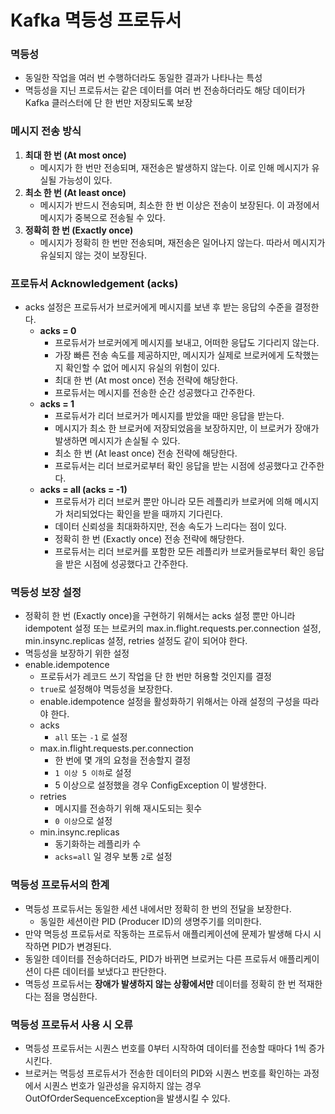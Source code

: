 # Kafka 멱등성 프로듀서
### 멱등성
* 동일한 작업을 여러 번 수행하더라도 동일한 결과가 나타나는 특성
* 멱등성을 지닌 프로듀서는 같은 데이터를 여러 번 전송하더라도 해당 데이터가 Kafka 클러스터에 단 한 번만 저장되도록 보장

### 메시지 전송 방식
1. **최대 한 번 (At most once)**
   * 메시지가 한 번만 전송되며, 재전송은 발생하지 않는다. 이로 인해 메시지가 유실될 가능성이 있다.
2. **최소 한 번 (At least once)**
   * 메시지가 반드시 전송되며, 최소한 한 번 이상은 전송이 보장된다. 이 과정에서 메시지가 중복으로 전송될 수 있다.
3. **정확히 한 번 (Exactly once)**
   * 메시지가 정확히 한 번만 전송되며, 재전송은 일어나지 않는다. 따라서 메시지가 유실되지 않는 것이 보장된다.

### 프로듀서 Acknowledgement (acks)
* acks 설정은 프로듀서가 브로커에게 메시지를 보낸 후 받는 응답의 수준을 결정한다.
   * **acks = 0**
     * 프로듀서가 브로커에게 메시지를 보내고, 어떠한 응답도 기다리지 않는다.
     * 가장 빠른 전송 속도를 제공하지만, 메시지가 실제로 브로커에게 도착했는지 확인할 수 없어 메시지 유실의 위험이 있다.
     * 최대 한 번 (At most once) 전송 전략에 해당한다.
     * 프로듀서는 메시지를 전송한 순간 성공했다고 간주한다.
   * **acks = 1**
     * 프로듀서가 리더 브로커가 메시지를 받았을 때만 응답을 받는다.
     * 메시지가 최소 한 브로커에 저장되었음을 보장하지만, 이 브로커가 장애가 발생하면 메시지가 손실될 수 있다.
     * 최소 한 번 (At least once) 전송 전략에 해당한다.
     * 프로듀서는 리더 브로커로부터 확인 응답을 받는 시점에 성공했다고 간주한다.
   * **acks = all (acks = -1)**
     * 프로듀서가 리더 브로커 뿐만 아니라 모든 레플리카 브로커에 의해 메시지가 처리되었다는 확인을 받을 때까지 기다린다.
     * 데이터 신뢰성을 최대화하지만, 전송 속도가 느리다는 점이 있다.
     * 정확히 한 번 (Exactly once) 전송 전략에 해당한다.
     * 프로듀서는 리더 브로커를 포함한 모든 레플리카 브로커들로부터 확인 응답을 받은 시점에 성공했다고 간주한다.

### 멱등성 보장 설정
* 정확히 한 번 (Exactly once)을 구현하기 위해서는 acks 설정 뿐만 아니라 idempotent 설정 또는 브로커의 max.in.flight.requests.per.connection 설정, min.insync.replicas 설정, retries 설정도 같이 되어야 한다.
* 멱등성을 보장하기 위한 설정
* enable.idempotence
  * 프로듀서가 레코드 쓰기 작업을 단 한 번만 허용할 것인지를 결정
  * `true`로 설정해야 멱등성을 보장한다.
  * enable.idempotence 설정을 활성화하기 위해서는 아래 설정의 구성을 따라야 한다.
  * acks
    * `all` 또는 `-1` 로 설정
  * max.in.flight.requests.per.connection
    * 한 번에 몇 개의 요청을 전송할지 결정
    * `1 이상 5 이하`로 설정
    * 5 이상으로 설정했을 경우 ConfigException 이 발생한다.
  * retries
    * 메시지를 전송하기 위해 재시도되는 횟수
    * `0 이상`으로 설정
  * min.insync.replicas
    * 동기화하는 레플리카 수
    * `acks=all` 일 경우 보통 `2`로 설정

### 멱등성 프로듀서의 한계
* 멱등성 프로듀서는 동일한 세션 내에서만 정확히 한 번의 전달을 보장한다.
  * 동일한 세션이란 PID (Producer ID)의 생명주기를 의미한다.
* 만약 멱등성 프로듀서로 작동하는 프로듀서 애플리케이션에 문제가 발생해 다시 시작하면 PID가 변경된다.
* 동일한 데이터를 전송하더라도, PID가 바뀌면 브로커는 다른 프로듀서 애플리케이션이 다른 데이터를 보냈다고 판단한다.
* 멱등성 프로듀서는 **장애가 발생하지 않는 상황에서만** 데이터를 정확히 한 번 적재한다는 점을 명심한다.

### 멱등성 프로듀서 사용 시 오류
* 멱등성 프로듀서는 시퀀스 번호를 0부터 시작하여 데이터를 전송할 때마다 1씩 증가시킨다.
* 브로커는 멱등성 프로듀서가 전송한 데이터의 PID와 시퀀스 번호를 확인하는 과정에서 시퀀스 번호가 일관성을 유지하지 않는 경우 OutOfOrderSequenceException을 발생시킬 수 있다.
